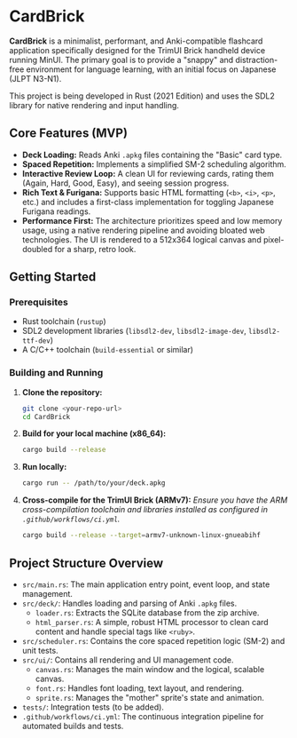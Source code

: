 # CardBrick

**CardBrick** is a minimalist, performant, and Anki-compatible flashcard application specifically designed for the TrimUI Brick handheld device running MinUI. The primary goal is to provide a "snappy" and distraction-free environment for language learning, with an initial focus on Japanese (JLPT N3-N1).

This project is being developed in Rust (2021 Edition) and uses the SDL2 library for native rendering and input handling.

## Core Features (MVP)

* **Deck Loading:** Reads Anki `.apkg` files containing the "Basic" card type.
* **Spaced Repetition:** Implements a simplified SM-2 scheduling algorithm.
* **Interactive Review Loop:** A clean UI for reviewing cards, rating them (Again, Hard, Good, Easy), and seeing session progress.
* **Rich Text & Furigana:** Supports basic HTML formatting (`<b>`, `<i>`, `<p>`, etc.) and includes a first-class implementation for toggling Japanese Furigana readings.
* **Performance First:** The architecture prioritizes speed and low memory usage, using a native rendering pipeline and avoiding bloated web technologies. The UI is rendered to a 512x364 logical canvas and pixel-doubled for a sharp, retro look.

## Getting Started

### Prerequisites

* Rust toolchain (`rustup`)
* SDL2 development libraries (`libsdl2-dev`, `libsdl2-image-dev`, `libsdl2-ttf-dev`)
* A C/C++ toolchain (`build-essential` or similar)

### Building and Running

1.  **Clone the repository:**
    ```bash
    git clone <your-repo-url>
    cd CardBrick
    ```

2.  **Build for your local machine (x86_64):**
    ```bash
    cargo build --release
    ```

3.  **Run locally:**
    ```bash
    cargo run -- /path/to/your/deck.apkg
    ```

4.  **Cross-compile for the TrimUI Brick (ARMv7):**
    *Ensure you have the ARM cross-compilation toolchain and libraries installed as configured in `.github/workflows/ci.yml`.*
    ```bash
    cargo build --release --target=armv7-unknown-linux-gnueabihf
    ```

## Project Structure Overview

* `src/main.rs`: The main application entry point, event loop, and state management.
* `src/deck/`: Handles loading and parsing of Anki `.apkg` files.
    * `loader.rs`: Extracts the SQLite database from the zip archive.
    * `html_parser.rs`: A simple, robust HTML processor to clean card content and handle special tags like `<ruby>`.
* `src/scheduler.rs`: Contains the core spaced repetition logic (SM-2) and unit tests.
* `src/ui/`: Contains all rendering and UI management code.
    * `canvas.rs`: Manages the main window and the logical, scalable canvas.
    * `font.rs`: Handles font loading, text layout, and rendering.
    * `sprite.rs`: Manages the "mother" sprite's state and animation.
* `tests/`: Integration tests (to be added).
* `.github/workflows/ci.yml`: The continuous integration pipeline for automated builds and tests.
